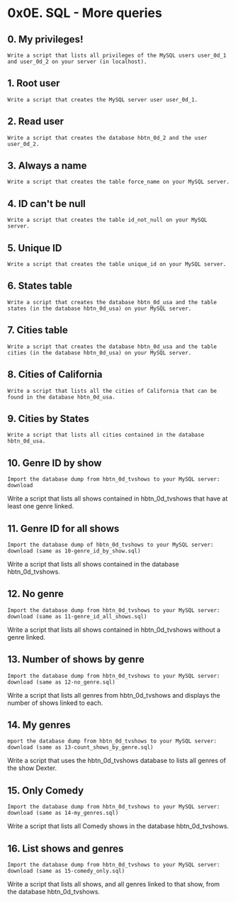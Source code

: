 # 0x0E. SQL - More queries

## 0. My privileges!
	Write a script that lists all privileges of the MySQL users user_0d_1 and user_0d_2 on your server (in localhost).

## 1. Root user
	Write a script that creates the MySQL server user user_0d_1.

## 2. Read user
	Write a script that creates the database hbtn_0d_2 and the user user_0d_2.

## 3. Always a name
	Write a script that creates the table force_name on your MySQL server.

## 4. ID can't be null
	Write a script that creates the table id_not_null on your MySQL server.
## 5. Unique ID
	Write a script that creates the table unique_id on your MySQL server.
## 6. States table
	Write a script that creates the database hbtn_0d_usa and the table states (in the database hbtn_0d_usa) on your MySQL server.

## 7. Cities table
	Write a script that creates the database hbtn_0d_usa and the table cities (in the database hbtn_0d_usa) on your MySQL server.

## 8. Cities of California
	Write a script that lists all the cities of California that can be found in the database hbtn_0d_usa.

## 9. Cities by States
	Write a script that lists all cities contained in the database hbtn_0d_usa.

## 10. Genre ID by show
	Import the database dump from hbtn_0d_tvshows to your MySQL server: download

Write a script that lists all shows contained in hbtn_0d_tvshows that have at least one genre linked.

## 11. Genre ID for all shows
	Import the database dump of hbtn_0d_tvshows to your MySQL server: download (same as 10-genre_id_by_show.sql)

Write a script that lists all shows contained in the database hbtn_0d_tvshows.

## 12. No genre
	Import the database dump from hbtn_0d_tvshows to your MySQL server: download (same as 11-genre_id_all_shows.sql)

Write a script that lists all shows contained in hbtn_0d_tvshows without a genre linked.

## 13. Number of shows by genre
	Import the database dump from hbtn_0d_tvshows to your MySQL server: download (same as 12-no_genre.sql)

Write a script that lists all genres from hbtn_0d_tvshows and displays the number of shows linked to each.

## 14. My genres
	mport the database dump from hbtn_0d_tvshows to your MySQL server: download (same as 13-count_shows_by_genre.sql)

Write a script that uses the hbtn_0d_tvshows database to lists all genres of the show Dexter.

## 15. Only Comedy
	Import the database dump from hbtn_0d_tvshows to your MySQL server: download (same as 14-my_genres.sql)

Write a script that lists all Comedy shows in the database hbtn_0d_tvshows.

## 16. List shows and genres
	Import the database dump from hbtn_0d_tvshows to your MySQL server: download (same as 15-comedy_only.sql)

Write a script that lists all shows, and all genres linked to that show, from the database hbtn_0d_tvshows.
